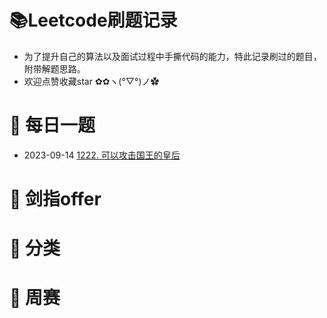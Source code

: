 # 📚Leetcode刷题记录
* 为了提升自己的算法以及面试过程中手撕代码的能力，特此记录刷过的题目，附带解题思路。
* 欢迎点赞收藏star ✿✿ヽ(°▽°)ノ✿

# 🚀 每日一题
* 2023-09-14 [1222. 可以攻击国王的皇后](https://leetcode.cn/problems/queens-that-can-attack-the-king/)

# 🚀 剑指offer

# 🚀 分类

# 🚀 周赛


